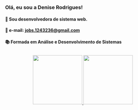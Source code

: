 
### Olá, eu sou a Denise Rodrigues!

#### 💬 Sou desenvolvedora de sistema web.

#### 📧 e-mail: <jobs.1243236@gmail.com> 

#### 📚 Formada em Análise e Desenvolvimento de Sistemas
##
<div align="center">
  <a href="http://developmentstudio.epizy.com/?i=1">
  <img height="160em" src="https://github-readme-stats.vercel.app/api?username=denise-rodrig&show_icons=true&theme=radical&include_all_commits=true&count_private=true"/>
  <img height="160em" src="https://github-readme-stats.vercel.app/api/top-langs/?username=denise-rodrig&layout=compact&langs_count=7&theme=radical"/>
</div>
